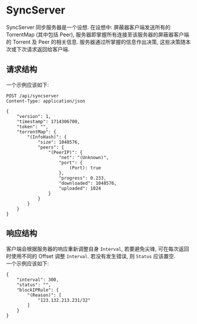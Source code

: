 # SyncServer
SyncServer 同步服务器是一个设想. 在设想中: 屏蔽器客户端发送所有的 TorrentMap (其中包括 Peer), 服务器即掌握所有连接至该服务器的屏蔽器客户端的 Torrent 及 Peer 的相关信息. 服务器通过所掌握的信息作出决策, 这些决策随本次或下次请求返回给客户端.

## 请求结构
一个示例应该如下:
```
POST /api/syncserver
Content-Type: application/json

{
	"version": 1,
	"timestamp": 1714306700,
	"token": "",
	"torrentMap": {
		"(InfoHash)": {
			"size": 1048576,
			"peers": {
				"(PeerIP)": {
					"net": "(Unknown)",
					"port": {
						(Port): true
					},
					"progress": 0.233,
					"downloaded": 1048576,
					"uploaded": 1024
				}
			}
		}
	}
}
```

## 响应结构
客户端会根据服务器的响应重新调整自身 ```Interval```, 若要避免尖锋, 可在每次返回时使用不同的 Offset 调整 ```Interval```. 若没有发生错误, 则 ```Status``` 应该置空.  
一个示例应该如下:
```
{
	"interval": 300,
	"status": "",
	"blockIPRule": {
		"(Reason)": [
			"123.132.213.231/32"
		]
	}
}
```
